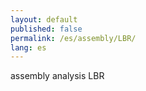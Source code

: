 ```yaml
---
layout: default
published: false
permalink: /es/assembly/LBR/
lang: es
---
```


assembly analysis LBR
